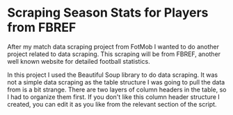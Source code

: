 # Scraping Season Stats for Players from FBREF

After my match data scraping project from FotMob I wanted to do another project related to data scraping. This scraping will be from FBREF, another well known website for detailed football statistics. 

In this project I used the Beautiful Soup library to do data scraping. It was not a simple data scraping as the table structure I was going to pull the data from is a bit strange. There are two layers of column headers in the table, so I had to organize them first. If you don't like this column header structure I created, you can edit it as you like from the relevant section of the script. 
